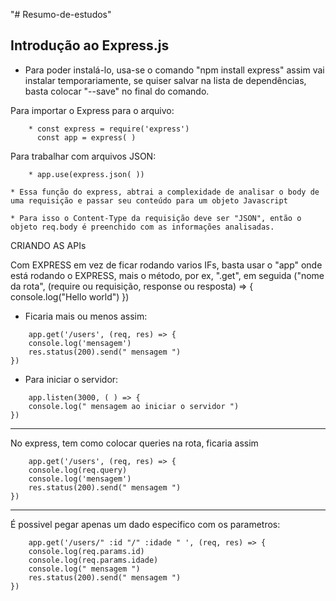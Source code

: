 "# Resumo-de-estudos" 

## Introdução ao Express.js

* Para poder instalá-lo, usa-se o comando "npm install express" assim vai instalar temporariamente, se quiser salvar na lista de dependências, basta colocar "--save" no final do comando.

Para importar o Express para o arquivo:

~~~
	* const express = require('express')
	  const app = express( )
~~~

Para trabalhar com arquivos JSON:

~~~
	* app.use(express.json( ))
~~~	

	* Essa função do express, abtrai a complexidade de analisar o body de uma requisição e passar seu conteúdo para um objeto Javascript

	* Para isso o Content-Type da requisição deve ser "JSON", então o objeto req.body é preenchido com as informações analisadas.

CRIANDO AS APIs

Com EXPRESS em vez de ficar rodando varios IFs, basta usar o "app" onde está rodando o EXPRESS, mais o método, por ex, ".get", em seguida ("nome da rota", (require ou requisição, response ou resposta) => {
     console.log("Hello world")
 })

* Ficaria mais ou menos assim:

~~~
    app.get('/users', (req, res) => {
    console.log('mensagem')
    res.status(200).send(" mensagem ")
}) 
~~~


* Para iniciar o servidor:

~~~
    app.listen(3000, ( ) => { 
    console.log(" mensagem ao iniciar o servidor ")
}) 
~~~


-----------------------------------------------------------------------------------

No express, tem como colocar queries na rota, ficaria assim

~~~ 
    app.get('/users', (req, res) => {
    console.log(req.query)
    console.log('mensagem')
    res.status(200).send(" mensagem ")
}) 
~~~


-----------------------------------------------------------------------------------
É possivel pegar apenas um dado especifico com os parametros:

~~~
    app.get('/users/" :id "/" :idade " ', (req, res) => {
    console.log(req.params.id)
    console.log(req.params.idade)
    console.log(" mensagem ")
    res.status(200).send(" mensagem ")
})
~~~




